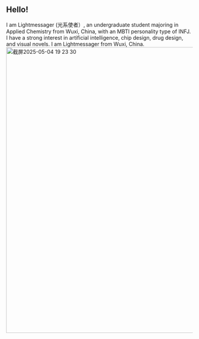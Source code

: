 ## Hello! 
I am Lightmessager (光系使者）, an undergraduate student majoring in Applied Chemistry from Wuxi, China, with an MBTI personality type of INFJ. I have a strong interest in artificial intelligence, chip design,  drug design, and visual novels. I am Lightmessager from Wuxi, China. 
<img width="773" alt="截屏2025-05-04 19 23 30" src="https://github.com/user-attachments/assets/3f3216a9-1119-455b-b3bd-7ce47038f11e" />
